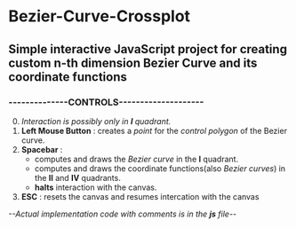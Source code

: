  # Bezier-Curve-Crossplot
## Simple interactive JavaScript project for creating custom n-th dimension Bezier Curve and its coordinate functions

### --------------CONTROLS--------------------
0. *Interaction is possibly only in __I__ quadrant.*
1. **Left Mouse Button** : creates a *point* for the *control polygon* of the Bezier curve.
2. **Spacebar** :
    * computes and draws the *Bezier curve* in the __I__ quadrant.
    * computes and draws the coordinate functions(also *Bezier curves*) in the __II__ and __IV__ quadrants.
    * **halts** interaction with the canvas.
3. **ESC** : resets the canvas and resumes intercation with the canvas

*--Actual implementation code with comments is in the **js** file--*
